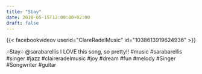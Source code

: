 ```yaml
---
title: "Stay"
date: 2018-05-15T12:00:00+02:00
draft: false
---
```


{{< facebookvideov userid="ClareRadelMusic" id="1038613919624936" >}}

🎶Stay🎶 @sarabarellis
I LOVE this song, so pretty!!
#music #sarabarellis #singer #jazz #claireradelmusic #joy #dream #fun #melody #Singer #Songwriter #guitar